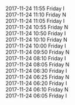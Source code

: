 2017-11-24 11:55 Friday  I  
2017-11-24 11:10 Friday  N  
2017-11-24 11:05 Friday  I  
2017-11-24 10:55 Friday  N  
2017-11-24 10:50 Friday  I  
2017-11-24 10:10 Friday  N  
2017-11-24 10:00 Friday  I  
2017-11-24 09:50 Friday  N  
2017-11-24 08:10 Friday  I  
2017-11-24 08:05 Friday  N  
2017-11-24 06:30 Friday  I  
2017-11-24 06:25 Friday  N  
2017-11-24 06:20 Friday  I  
2017-11-24 06:10 Friday  N  
2017-11-24 06:05 Friday  I  

